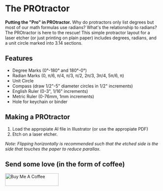 # The PROtractor
**Putting the "Pro" in PROtractor.**  Why do protractors only list degrees but most of our math formulas use radians?  What's the relationship to radians?  The PROtractor is here to the rescue!  This simple protractor layout for a laser etcher (or just printing on plain paper) includes degrees, radians, and a unit circle marked into 3.14 sections.

## Features

- Degree Marks (0°-180° and 180°-0°)
- Radian Marks (0, π/6, π/4, π/3, π/2, 2π/3, 3π/4, 5π/6, π)
- Unit Circle
- Compass (draw 1/2"-5" diameter circles in 1/2" increments)
- English Ruler (0-3", 1/16" increments)
- Metric Ruler (0-76mm, 1mm increments)
- Hole for keychain or binder

## Making a PROtractor

1) Load the appropiate AI file in Illustrator (or use the appropiate PDF)
2) Etch on a laser etcher.

*Note: Flipping horizontally is recommended such that the etched side is the side that touches the paper to reduce parallax.*

## Send some love (in the form of coffee)
<a href="https://www.buymeacoffee.com/jmshearer" target="_blank"><img src="https://cdn.buymeacoffee.com/buttons/default-orange.png" alt="Buy Me A Coffee" height="41" width="174"></a>
